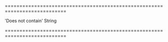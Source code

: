 <!--**
/*-------------------------------------------
    Auto-generated file. Do not modify.
-------------------------------------------

**-->
===========================================================================
<!--default-->'Does not contain'<!--/default-->
<!--type-->String<!--/type-->
===========================================================================

<!--shortDescription-->

<!--/shortDescription-->

<!--fullDescription-->

<!--/fullDescription-->